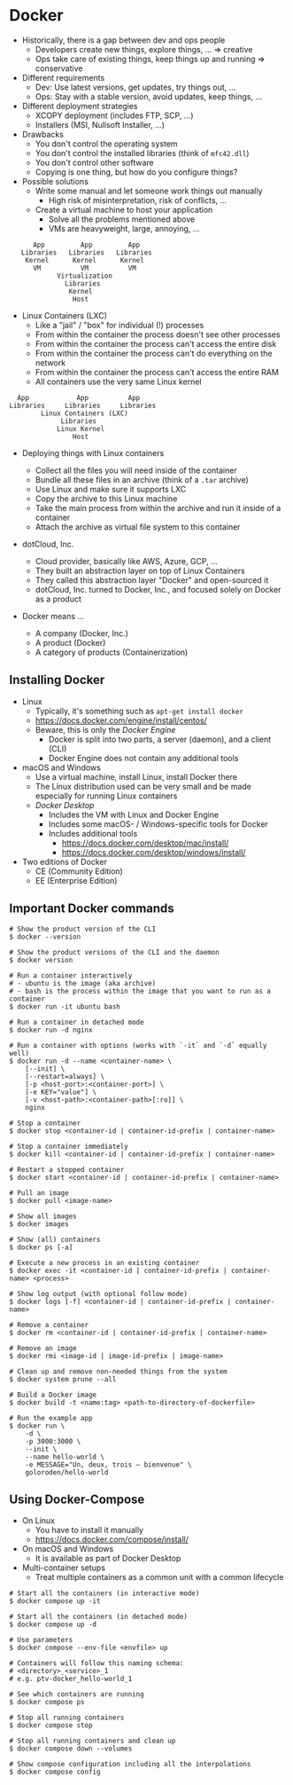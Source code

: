 # Docker

- Historically, there is a gap between dev and ops people
  - Developers create new things, explore things, … => creative
  - Ops take care of existing things, keep things up and running => conservative
- Different requirements
  - Dev: Use latest versions, get updates, try things out, …
  - Ops: Stay with a stable version, avoid updates, keep things, …
- Different deployment strategies
  - XCOPY deployment (includes FTP, SCP, …)
  - Installers (MSI, Nullsoft Installer, …)
- Drawbacks
  - You don't control the operating system
  - You don't control the installed libraries (think of `mfc42.dll`)
  - You don't control other software
  - Copying is one thing, but how do you configure things?
- Possible solutions
  - Write some manual and let someone work things out manually
    - High risk of misinterpretation, risk of conflicts, …
  - Create a virtual machine to host your application
    - Solve all the problems mentioned above
    - VMs are heavyweight, large, annoying, …

```
      App         App         App
   Libraries   Libraries   Libraries
    Kernel      Kernel      Kernel
      VM          VM          VM
            Virtualization
              Libraries
               Kernel
                Host
```

- Linux Containers (LXC)
  - Like a "jail" / "box" for individual (!) processes
  - From within the container the process doesn't see other processes
  - From within the container the process can't access the entire disk
  - From within the container the process can't do everything on the network
  - From within the container the process can't access the entire RAM
  - All containers use the very same Linux kernel

```
  App            App          App
Libraries     Libraries     Libraries
        Linux Containers (LXC)
             Libraries
            Linux Kernel
                Host
```

- Deploying things with Linux containers
  - Collect all the files you will need inside of the container
  - Bundle all these files in an archive (think of a `.tar` archive)
  - Use Linux and make sure it supports LXC
  - Copy the archive to this Linux machine
  - Take the main process from within the archive and run it inside of a container
  - Attach the archive as virtual file system to this container

- dotCloud, Inc.
  - Cloud provider, basically like AWS, Azure, GCP, …
  - They built an abstraction layer on top of Linux Containers
  - They called this abstraction layer "Docker" and open-sourced it
  - dotCloud, Inc. turned to Docker, Inc., and focused solely on Docker as a product

- Docker means …
  - A company (Docker, Inc.)
  - A product (Docker)
  - A category of products (Containerization)

## Installing Docker

- Linux
  - Typically, it's something such as `apt-get install docker`
  - https://docs.docker.com/engine/install/centos/
  - Beware, this is only the *Docker Engine*
    - Docker is split into two parts, a server (daemon), and a client (CLI)
    - Docker Engine does not contain any additional tools
- macOS and Windows
  - Use a virtual machine, install Linux, install Docker there
  - The Linux distribution used can be very small and be made especially for running Linux containers
  - *Docker Desktop*
    - Includes the VM with Linux and Docker Engine
    - Includes some macOS- / Windows-specific tools for Docker
    - Includes additional tools
      - https://docs.docker.com/desktop/mac/install/
      - https://docs.docker.com/desktop/windows/install/
- Two editions of Docker
  - CE (Community Edition)
  - EE (Enterprise Edition)

## Important Docker commands

```shell
# Show the product version of the CLI
$ docker --version

# Show the product versions of the CLI and the daemon
$ docker version

# Run a container interactively
# - ubuntu is the image (aka archive)
# - bash is the process within the image that you want to run as a container
$ docker run -it ubuntu bash

# Run a container in detached mode
$ docker run -d nginx

# Run a container with options (works with `-it` and `-d` equally well)
$ docker run -d --name <container-name> \
    [--init] \
    [--restart=always] \
    [-p <host-port>:<container-port>] \
    [-e KEY="value"] \
    [-v <host-path>:<container-path>[:ro]] \
    nginx

# Stop a container
$ docker stop <container-id | container-id-prefix | container-name>

# Stop a container immediately
$ docker kill <container-id | container-id-prefix | container-name>

# Restart a stopped container
$ docker start <container-id | container-id-prefix | container-name>

# Pull an image
$ docker pull <image-name>

# Show all images
$ docker images

# Show (all) containers
$ docker ps [-a]

# Execute a new process in an existing container
$ docker exec -it <container-id | container-id-prefix | container-name> <process>

# Show log output (with optional follow mode)
$ docker logs [-f] <container-id | container-id-prefix | container-name>

# Remove a container
$ docker rm <container-id | container-id-prefix | container-name>

# Remove an image
$ docker rmi <image-id | image-id-prefix | image-name>

# Clean up and remove non-needed things from the system
$ docker system prune --all

# Build a Docker image
$ docker build -t <name:tag> <path-to-directory-of-dockerfile>

# Run the example app
$ docker run \
    -d \
    -p 3000:3000 \
    --init \
    --name hello-world \
    -e MESSAGE="Un, deux, trois – bienvenue" \
    goloroden/hello-world
```

## Using Docker-Compose

- On Linux
  - You have to install it manually
  - https://docs.docker.com/compose/install/
- On macOS and Windows
  - It is available as part of Docker Desktop
- Multi-container setups
  - Treat multiple containers as a common unit with a common lifecycle

```shell
# Start all the containers (in interactive mode)
$ docker compose up -it

# Start all the containers (in detached mode)
$ docker compose up -d

# Use parameters
$ docker compose --env-file <envfile> up

# Containers will follow this naming schema:
# <directory>_<service>_1
# e.g. ptv-docker_hello-world_1

# See which containers are running
$ docker compose ps

# Stop all running containers
$ docker compose stop

# Stop all running containers and clean up
$ docker compose down --volumes

# Show compose configuration including all the interpolations
$ docker compose config
```
